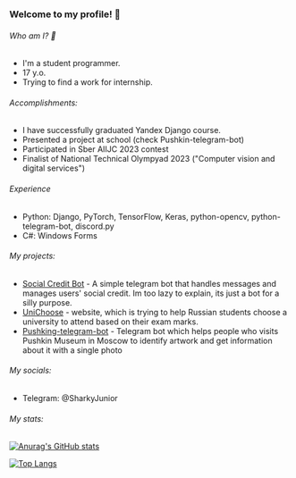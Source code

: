 ### Welcome to my profile! 👋

###### Who am I? 🧐
- I'm a student programmer.
- 17 y.o.
- Trying to find a work for internship.

###### Аccomplishments:
- I have successfully graduated Yandex Django course.
- Presented a project at school (check Pushkin-telegram-bot)
- Participated in Sber AIIJC 2023 contest
- Finalist of National Technical Olympyad 2023 ("Computer vision and digital services")

###### Experience
- Python: Django, PyTorch, TensorFlow, Keras, python-opencv, python-telegram-bot, discord.py
- C#: Windows Forms

###### My projects:
- [Social Credit Bot](https://github.com/SharkyJunior/Social-Credit-bot) - A simple telegram bot that handles messages and manages users' social credit. Im too lazy to explain, its just a bot for a silly purpose.
- [UniChoose](https://github.com/h4x4d/UniChoose) - website, which is trying to help Russian students choose a university to attend based on their exam marks.
- [Pushking-telegram-bot](https://github.com/SharkyJunior/Pushkin-telegram-bot) - Telegram bot which helps people who visits Pushkin Museum in Moscow to identify artwork and get information about it with a single photo

###### My socials:
- Telegram: @SharkyJunior

###### My stats:
[![Anurag's GitHub stats](https://github-readme-stats.vercel.app/api?username=SharkyJunior&show_icons=true&theme=radical)](https://github.com/anuraghazra/github-readme-stats)

[![Top Langs](https://github-readme-stats.vercel.app/api/top-langs/?username=SharkyJunior&layout=compact&theme=radical)](https://github.com/anuraghazra/github-readme-stats)
